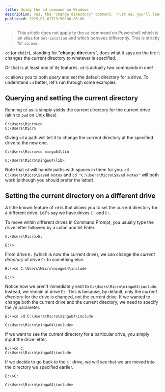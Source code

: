 ```yaml
---
title: Using the cd command on Windows
description: Yes, the "change directory" command. Trust me, you'll learn something.
published: 2025-01-02T13:50:00-06:00
---
```


> This article does not apply to the `cd` command on Powershell which is an alias for `Set-Location` and which behaves differently. This is strictly for `cd.exe`.

`cd` (or `chdir`), standing for "**ch**ange **dir**ectory", does what it says on the tin: it changes the current directory to whatever is specified.

Or that is at least *one* of its features. `cd` is actually two commands in one!

`cd` allows you to both *query* and *set* the default directory for a drive. To understand `cd` better, let's run through some examples.

## Querying and setting the current directory

Running `cd` as is simply yields the current directory for the current drive (akin to `pwd` on Unix likes)

```plaintext
C:\Users\Micro>cd
C:\Users\Micro
```

Giving `cd` a path will tell it to change the current directory at the specified drive to the new one.

```plaintext
C:\Users\Micro>cd mingw64\lib

C:\Users\Micro\mingw64\lib>
```

Note that `cd` will handle paths with spaces in them for you. `cd C:\Users\Micro\Saved Notes` and `cd "C:\Users\Micro\Saved Notes"` will both work (although you should prefer the latter).

## Setting the current directory on a different drive

A little known feature of `cd` is that allows you to set the current directory for a different drive. Let's say we have drives `C:` and `E:`.

To move within different drives in Command Prompt, you usually type the drive letter followed by a colon and hit Enter.

```plaintext
C:\Users\Micro>E:

E:\>
```

From drive `E:` (which is now the current drive), we can change the *current directory* of drive `C:` to something else.

```plaintext
E:\>cd C:\Users\Micro\mingw64\include

E:\>
```

Notice how we aren't immediately sent to `C:\Users\Micro\mingw64\include`. Instead, we remain at drive `E:`. This is because, by default, only the *current directory* for the drive is changed, not the current drive. If we wanted to change both the current drive and the current directory, we need to specify the `/d` parameter.

```plaintext
E:\>cd /d C:\Users\Micro\mingw64\include

C:\Users\Micro\mingw64\include>
```

If we want to see the current directory for a particular drive, you simply input the drive letter.

```plaintext
E:\>cd C:
C:\Users\Micro\mingw64\include
```

If we decide to go back to the `C:` drive, we will see that we are moved into the directory we specified earlier.

```plaintext
E:\>C:

C:\Users\Micro\mingw64\include>
```
